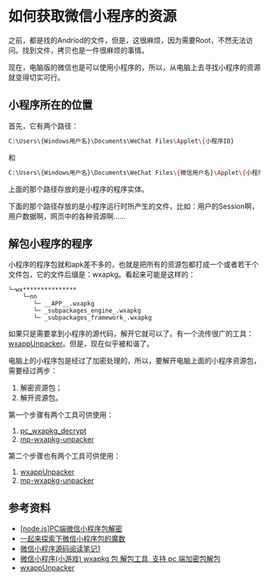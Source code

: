 # 如何获取微信小程序的资源

之前，都是找的Andriod的文件，但是，这很麻烦，因为需要Root，不然无法访问。找到文件，拷贝也是一件很麻烦的事情。

现在，电脑版的微信也是可以使用小程序的，所以，从电脑上去寻找小程序的资源就变得切实可行。

## 小程序所在的位置

首先，它有两个路径：

```bash
C:\Users\{Windows用户名}\Documents\WeChat Files\Applet\{小程序ID}
```

和

```bash
C:\Users\{Windows用户名}\Documents\WeChat Files\{微信用户名}\Applet\{小程序ID}
```

上面的那个路径存放的是小程序的程序实体。

下面的那个路径存放的是小程序运行时所产生的文件，比如：用户的Session啊，用户数据啊，网页中的各种资源啊……

## 解包小程序的程序

小程序的程序包就和apk差不多的，也就是把所有的资源包都打成一个或者若干个文件包，它的文件后缀是：wxapkg。看起来可能是这样的：

```text
└─wx***************
    └─nn
       └─ __APP__.wxapkg
       └─ _subpackages_engine_.wxapkg
       └─ _subpackages_framework_.wxapkg
```

如果只是需要拿到小程序的源代码，解开它就可以了。有一个流传很广的工具：[wxappUnpacker](https://github.com/qwerty472123/wxappUnpacker)。但是，现在似乎被和谐了。

电脑上的小程序包是经过了加密处理的，所以，要解开电脑上面的小程序资源包，需要经过两步：

1. 解密资源包；
2. 解开资源包。

第一个步骤有两个工具可供使用：

1. [pc_wxapkg_decrypt](https://github.com/BlackTrace/pc_wxapkg_decrypt)
2. [mp-wxapkg-unpacker](https://github.com/halo951/mp-wxapkg-unpacker)

第二个步骤也有两个工具可供使用：

1. [wxappUnpacker](https://github.com/qwerty472123/wxappUnpacker)
2. [mp-wxapkg-unpacker](https://github.com/halo951/mp-wxapkg-unpacker)

## 参考资料

- [[node.js]PC端微信小程序包解密](https://juejin.cn/post/6888348237242040327)
- [一起来探索下微信小程序包的魔数](https://blog.51cto.com/xuedingmaojun/3183922)
- [微信小程序源码阅读笔记1](https://lrdcq.com/me/read.php/66.htm)
- [微信小程序(小游戏) wxapkg 包 解包工具, 支持 pc 端加密包解包](https://github.com/halo951/mp-wxapkg-unpacker)
- [wxappUnpacker](https://github.com/qwerty472123/wxappUnpacker)
